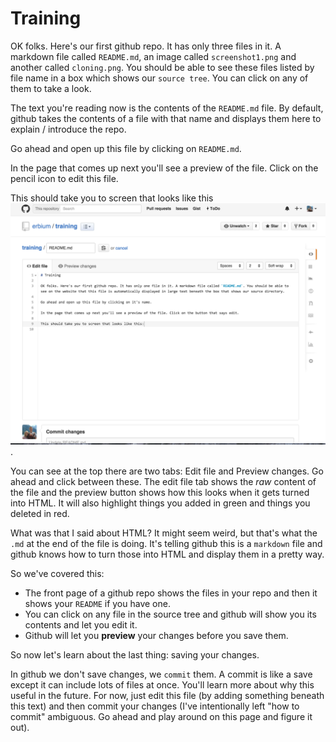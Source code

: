 # Training

OK folks. Here's our first github repo. It has only three files in it. A markdown file called `README.md`, an image called `screenshot1.png` and another called `cloning.png`. You should be able to see these files listed by file name in a box which shows our `source tree`. You can click on any of them to take a look. 

The text you're reading now is the contents of the `README.md` file. By default, github takes the contents of a file with that name and displays them here to explain / introduce the repo.

Go ahead and open up this file by clicking on `README.md`.

In the page that comes up next you'll see a preview of the file. Click on the pencil icon to edit this file.

This should take you to screen that looks like this ![A nice screenshot of github](https://raw.githubusercontent.com/erbium/training/master/screenshot1.png).

You can see at the top there are two tabs: Edit file and Preview changes. Go ahead and click between these. The edit file tab shows the *raw* content of the file and the preview button shows how this looks when it gets turned into HTML. It will also highlight things you added in green and things you deleted in red.

What was that I said about HTML? It might seem weird, but that's what the `.md` at the end of the file is doing. It's telling github this is a `markdown` file and github knows how to turn those into HTML and display them in a pretty way.

So we've covered this:

 - The front page of a github repo shows the files in your repo and then it shows your `README` if you have one.
 - You can click on any file in the source tree and github will show you its contents and let you edit it.
 - Github will let you **preview** your changes before you save them.

So now let's learn about the last thing: saving your changes.

In github we don't save changes, we `commit` them. A commit is like a save except it can include lots of files at once. You'll learn more about why this useful in the future. For now, just edit this file (by adding something beneath this text) and then commit your changes (I've intentionally left "how to commit" ambiguous. Go ahead and play around on this page and figure it out).
